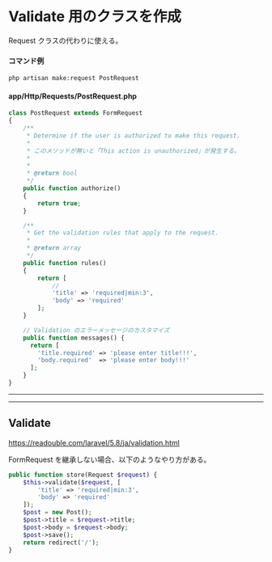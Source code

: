 # Validate 用のクラスを作成
Request クラスの代わりに使える。

#### コマンド例
```
php artisan make:request PostRequest
```

#### app/Http/Requests/PostRequest.php
```php
class PostRequest extends FormRequest
{
    /**
     * Determine if the user is authorized to make this request.
     *
     * このメソッドが無いと「This action is unauthorized」が発生する。
     * 
     *
     * @return bool
     */
    public function authorize()
    {
        return true;
    }

    /**
     * Get the validation rules that apply to the request.
     *
     * @return array
     */
    public function rules()
    {
        return [
            //
            'title' => 'required|min:3',
            'body' => 'required'
        ];
    }

    // Validation のエラーメッセージのカスタマイズ
    public function messages() {
      return [
        'title.required' => 'please enter title!!!',
        'body.required'  => 'please enter body!!!'
      ];
    }
}
```
____________________________________________________________


____________________________________________________________
## Validate
https://readouble.com/laravel/5.8/ja/validation.html  

FormRequest を継承しない場合、以下のようなやり方がある。
```php
public function store(Request $request) {
    $this->validate($request, [
        'title' => 'required|min:3',
        'body' => 'required'
    ]);
    $post = new Post();
    $post->title = $request->title;
    $post->body = $request->body;
    $post->save();
    return redirect('/');
}
```


